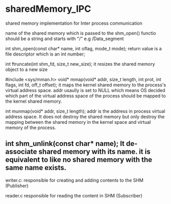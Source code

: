 # sharedMemory_IPC
shared memory implementation for Inter process communication

name of the shared memory which is passed to the shm_open() functio should be a string and starts with "/" e.g /Data_segment

int shm_open(const char* name, int oflag, mode_t mode);
return value is a file descriptor which is an int number;

int ftruncate(int shm_fd, size_t new_size);
it resizes the shared memory object to a new size

\#include <sys/mman.h>
void* mmap(void* addr, size_t length, int prot, int flags, int fd, off_t offset);
it maps the kernel shared memory to the process's virtual address space. addr usaully is set to NULL which means OS decided which part of the virtual address space of the process should be mapped to the kernel shared memory.

int munmap(void* addr, size_t length);
addr is the address in process virtual address space. It does not destroy the shared memory but only destroy the mapping between the shared memory in the kernel space and virtual memory of the process.

int shm_unlink(const char* name);
It de-associate shared memory with its name. it is equivalent to like no shared memory with the same name exists.
---------------
writer.c: responsible for creating and adding contents to the SHM (Publisher)

reader.c responsible for reading the content in SHM (Subscriber)
